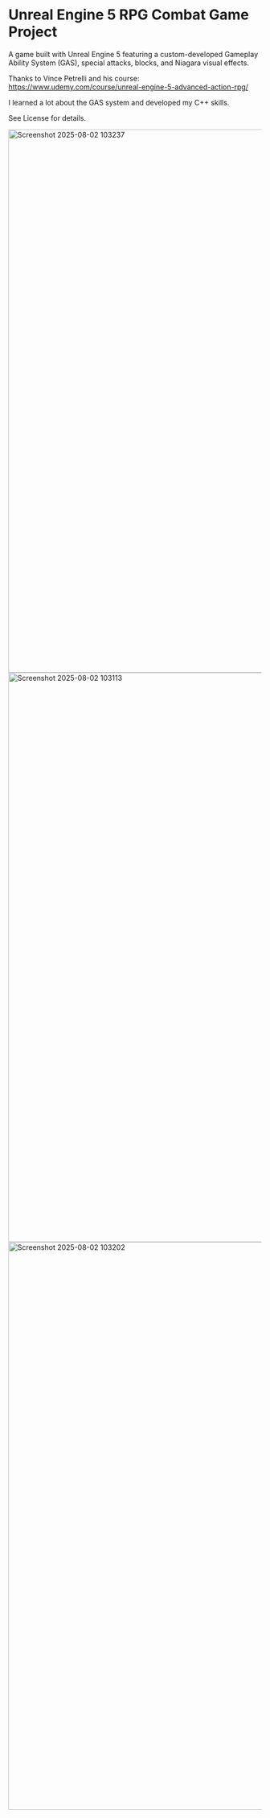 Unreal Engine 5 RPG Combat Game Project
=============================================

A game built with Unreal Engine 5 featuring a custom-developed Gameplay Ability System (GAS),
special attacks, blocks, and Niagara visual effects.

Thanks to Vince Petrelli and his course:
https://www.udemy.com/course/unreal-engine-5-advanced-action-rpg/

I learned a lot about the GAS system and developed my C++ skills.

See License for details.

<img width="1919" height="1080" alt="Screenshot 2025-08-02 103237" src="https://github.com/user-attachments/assets/743a17f5-4989-45b9-a693-ecfc404602c2" />
<img width="1919" height="1132" alt="Screenshot 2025-08-02 103113" src="https://github.com/user-attachments/assets/6619e6ca-ef7e-41e0-bc2d-41a65161714d" />
<img width="1919" height="1129" alt="Screenshot 2025-08-02 103202" src="https://github.com/user-attachments/assets/79bce0e8-a4f1-4659-8c50-5f9208ff8c13" />
